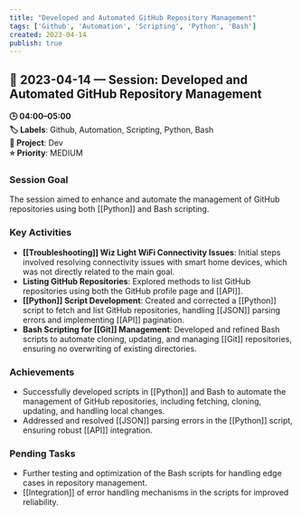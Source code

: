 ```yaml
---
title: "Developed and Automated GitHub Repository Management"
tags: ['Github', 'Automation', 'Scripting', 'Python', 'Bash']
created: 2023-04-14
publish: true
---
```


## 📅 2023-04-14 — Session: Developed and Automated GitHub Repository Management

**🕒 04:00–05:00**  
**🏷️ Labels**: Github, Automation, Scripting, Python, Bash  
**📂 Project**: Dev  
**⭐ Priority**: MEDIUM  


### Session Goal
The session aimed to enhance and automate the management of GitHub repositories using both [[Python]] and Bash scripting.

### Key Activities
- **[[Troubleshooting]] Wiz Light WiFi Connectivity Issues**: Initial steps involved resolving connectivity issues with smart home devices, which was not directly related to the main goal.
- **Listing GitHub Repositories**: Explored methods to list GitHub repositories using both the GitHub profile page and [[API]].
- **[[Python]] Script Development**: Created and corrected a [[Python]] script to fetch and list GitHub repositories, handling [[JSON]] parsing errors and implementing [[API]] pagination.
- **Bash Scripting for [[Git]] Management**: Developed and refined Bash scripts to automate cloning, updating, and managing [[Git]] repositories, ensuring no overwriting of existing directories.

### Achievements
- Successfully developed scripts in [[Python]] and Bash to automate the management of GitHub repositories, including fetching, cloning, updating, and handling local changes.
- Addressed and resolved [[JSON]] parsing errors in the [[Python]] script, ensuring robust [[API]] integration.

### Pending Tasks
- Further testing and optimization of the Bash scripts for handling edge cases in repository management.
- [[Integration]] of error handling mechanisms in the scripts for improved reliability.
